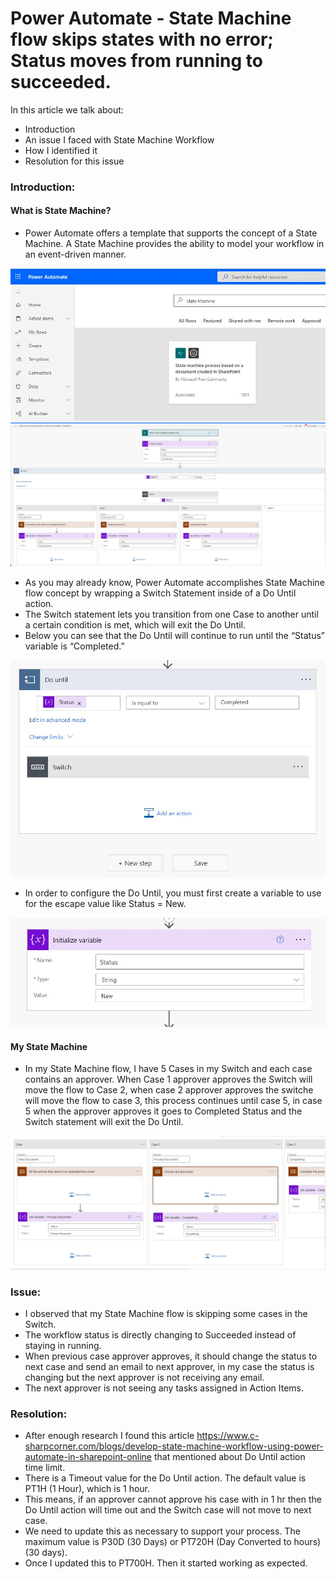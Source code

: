 # Power Automate - State Machine flow skips states with no error; Status moves from running to succeeded.

In this article we talk about:
- Introduction
- An issue I faced with State Machine Workflow
- How I identified it
- Resolution for this issue

### Introduction:
#### What is State Machine?
- Power Automate offers a template that supports the concept of a State Machine. A State Machine provides the ability to model your workflow in an event-driven manner.
    
<img src="https://github.com/sudheer3v/PowerAutomate/blob/PowerAutomate_DEV/src/Images/SMF_DoUntil_Issue/StateMachineFlowTemplate.JPG" width=700>
<img src="https://github.com/sudheer3v/PowerAutomate/blob/PowerAutomate_DEV/src/Images/SMF_DoUntil_Issue/StateMachineSkeleton.JPG">

- As you may already know, Power Automate accomplishes State Machine flow concept by wrapping a Switch Statement inside of a Do Until action. 
- The Switch statement lets you transition from one Case to another until a certain condition is met, which will exit the Do Until. 
- Below you can see that the Do Until will continue to run until the “Status” variable is “Completed.”

<img src="https://github.com/sudheer3v/PowerAutomate/blob/PowerAutomate_DEV/src/Images/SMF_DoUntil_Issue/DoUntil SMF.JPG" width=700>

- In order to configure the Do Until, you must first create a variable to use for the escape value like Status = New. 

<img src="https://github.com/sudheer3v/PowerAutomate/blob/PowerAutomate_DEV/src/Images/SMF_DoUntil_Issue/New Status SMF.JPG" width=700>


#### My State Machine
- In my State Machine flow, I have 5 Cases in my Switch and each case contains an approver. When Case 1 approver approves the Switch will move the flow to Case 2, when case 2 approver approves the switche will move the flow to case 3, this process continues until case 5, in case 5 when the approver approves it goes to Completed Status and the Switch statement will exit the Do Until.

<img src="https://github.com/sudheer3v/PowerAutomate/blob/PowerAutomate_DEV/src/Images/SMF_DoUntil_Issue/Cases.JPG">

### Issue: 
- I observed that my State Machine flow is skipping some cases in the Switch. 
- The workflow status is directly changing to Succeeded instead of staying in running.
- When previous case approver approves, it should change the status to next case and send an email to next approver, in my case the status is changing but the next approver is not receiving any email. 
- The next approver is not seeing any tasks assigned in Action Items.

### Resolution:
- After enough research I found this article https://www.c-sharpcorner.com/blogs/develop-state-machine-workflow-using-power-automate-in-sharepoint-online that mentioned about Do Until action time limit.
- There is a Timeout value for the Do Until action. The default value is PT1H (1 Hour), which is 1 hour. 
- This means, if an approver cannot approve his case with in 1 hr then the Do Until action will time out and the Switch case will not move to next case.
- We need to update this as necessary to support your process. The maximum value is P30D (30 Days) or PT720H (Day Converted to hours) (30 days).
- Once I updated this to PT700H. Then it started working as expected.
 


        

